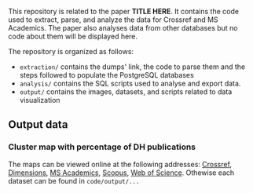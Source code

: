 This repository is related to the paper **TITLE HERE**. It contains the code used to extract, parse, and analyze the data for Crossref and MS Academics. The paper also analyses data from other databases but no code about them will be displayed here.

The repository is organized as follows:

* `extraction/` contains the dumps' link, the code to parse them and the steps followed to populate the PostgreSQL databases
* `analysis/` contains the SQL scripts used to analyse and export data.
* `output/` contains the images, datasets, and scripts related to data visualization


## Output data

### Cluster map with percentage of DH publications

The maps can be viewed online at the following addresses: [Crossref](), [Dimensions](), [MS Academics](), [Scopus](), [Web of Science](). Othewise each dataset can be found in `code/output/...`


